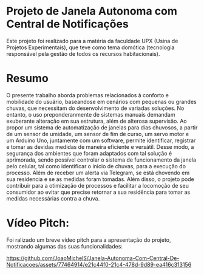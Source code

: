 # Projeto de Janela Autonoma com Central de Notificações

Este projeto foi realizado para a matéria da faculdade UPX (Usina de Projetos Experimentais), que teve como tema domótica (tecnologia responsável pela gestão de todos os recursos habitacionais).

# Resumo
O presente trabalho aborda problemas relacionados à conforto e mobilidade do usuário, baseandose em cenários com pequenas ou grandes chuvas, que necessitam do desenvolvimento de variadas
soluções. No entanto, o uso preponderanmente de sistemas manuais demandam exuberante alteração em sua estrutura, além de alterosa supervisão. Ao propor um sistema de automatização de
janelas para dias chuvosos, a partir de um sensor de umidade, um sensor de fim de curso, um servo
motor e um Arduino Uno, juntamente com um software, permite identificar, registrar e tomar as devidas medidas de maneira eficiente e versátil. Desse modo, a segurança dos ambientes que foram
adaptados com tal solução é aprimorada, sendo possível controlar o sistema de funcionamento da
janela pelo celular, tal como identificar o inicio de chuvas, para a execução do processo. Além de
receber um alerta via Telegram, se está chovendo em sua residencia e se as medidas foram tomadas. Além disso, o projeto pode contribuir para a otimização de processos e facilitar a locomoção de
seu consumidor ao evitar que precise retornar a sua residência para tomar as medidas necessárias
contra a chuva.

# Vídeo Pitch:
Foi ralizado um breve vídeo pitch para a apresentação do projeto, mostrando algumas das suas funcionalidades:

https://github.com/JoaoMichelS/Janela-Autonoma-Com-Central-De-Notificacoes/assets/77464914/e21c44f0-21c4-478d-9d89-ea416c313156
